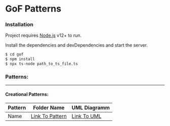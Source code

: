# GoF Patterns

### Installation

Project requires [Node.js](https://nodejs.org/) v12+ to run.

Install the dependencies and devDependencies and start the server.

```sh
$ cd gof
$ npm install
$ npx ts-node path_to_ts_file.ts
```


### Patterns:
---
#### Creational Patterns:

| Pattern | Folder Name | UML Diagramm |
| ------ | ------ | ------ | 
| Name | [Link To Pattern](https://nodejs.org) | [Link To UML](https://nodejs.org) | 


